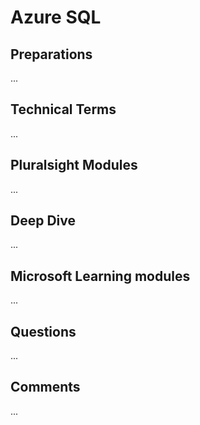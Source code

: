 # Azure SQL

## Preparations
...

## Technical Terms
...

## Pluralsight Modules
...

## Deep Dive
...

## Microsoft Learning modules
...

## Questions
...

## Comments
...